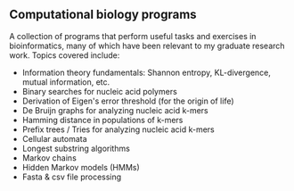 ## Computational biology programs
A collection of programs that perform useful tasks and exercises in bioinformatics, many of which have been relevant to my graduate research work. Topics covered include:

- Information theory fundamentals: Shannon entropy, KL-divergence, mutual information, etc.
- Binary searches for nucleic acid polymers
- Derivation of Eigen's error threshold (for the origin of life)
- De Bruijn graphs for analyzing nucleic acid k-mers
- Hamming distance in populations of k-mers
- Prefix trees / Tries for analyzing nucleic acid k-mers
- Cellular automata
- Longest substring algorithms
- Markov chains
- Hidden Markov models (HMMs)
- Fasta & csv file processing
